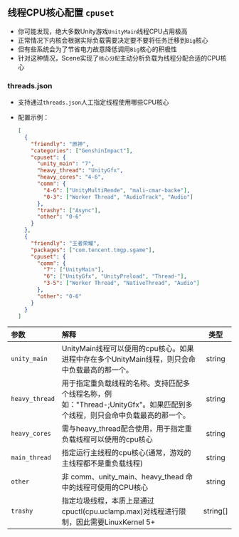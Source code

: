 ## 线程CPU核心配置 `cpuset`
- 你可能发现，绝大多数Unity游戏`UnityMain`线程CPU占用极高
- 正常情况下内核会根据实际负载需要决定要不要将任务迁移到`Big`核心
- 但有些系统会为了节省电力故意降低调用`Big`核心的积极性
- 针对这种情况，Scene实现了`核心分配`主动分析负载为线程分配合适的CPU核心


### threads.json
- 支持通过`threads.json`人工指定线程使用哪些CPU核心
- 配置示例：

  ```json
  [
    {
      "friendly": "原神",
      "categories": ["GenshinImpact"],
      "cpuset": {
        "unity_main": "7",
        "heavy_thread": "UnityGfx",
        "heavy_cores": "4-6",
        "comm": {
          "4-6": ["UnityMultiRende", "mali-cmar-backe"],
          "0-3": ["Worker Thread", "AudioTrack", "Audio"]
        },
        "trashy": ["Async"],
        "other": "0-6"
      }
    },
    {
      "friendly": "王者荣耀",
      "packages": ["com.tencent.tmgp.sgame"],
      "cpuset": {
        "comm": {
          "7": ["UnityMain"],
          "6": ["UnityGfx", "UnityPreload", "Thread-"],
          "3-5": ["Worker Thread", "NativeThread", "Audio"]
        },
        "other": "0-6"
      }
    }
  ]
  ```

| 参数 | 解释 | 类型 |
| :- | :- | :-: |
| `unity_main` | UnityMain线程可以使用的cpu核心。如果进程中存在多个UnityMain线程，则只会命中负载最高的那一个。| string |
| `heavy_thread` | 用于指定重负载线程的名称。支持匹配多个线程名称，例如："Thread-;UnityGfx"。如果匹配到多个线程，则只会命中负载最高的那一个。 | string |
| `heavy_cores` | 需与heavy_thread配合使用，用于指定重负载线程可以使用的cpu核心 | string |
| `main_thread` | 指定运行主线程的cpu核心(通常，游戏的主线程都不是重负载线程) | string |
| `other` | 非 comm、unity_main、heavy_thead 命中的线程可使用的CPU核心 | string |
| `trashy` | 指定垃圾线程，本质上是通过cpuctl(cpu.uclamp.max)对线程进行限制，因此需要LinuxKernel 5+ | string[] |
